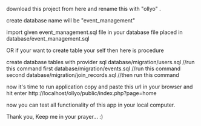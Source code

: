 download this project from here and rename this with "ollyo" . 

create database name will be "event_management" 

import given event_management.sql file in your database 
file placed in database/event_management.sql

OR if your want to create table your self then here is procedure 

create database tables with provider sql 
database/migration/users.sql //run this command first 
database/migration/events.sql //run this command second 
database/migration/join_records.sql //then run this command 

now it's time to run application 
copy and paste this url in your browser and hit enter 
http://localhost/ollyo/public/index.php?page=home

now you can test all functionality of this app in your local computer.

Thank you, Keep me in your prayer... :) 






